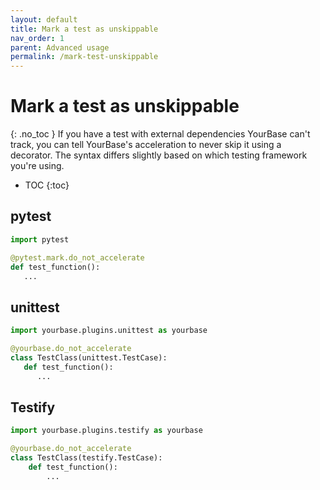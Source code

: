 ```yaml
---
layout: default
title: Mark a test as unskippable
nav_order: 1
parent: Advanced usage
permalink: /mark-test-unskippable
---
```


# Mark a test as unskippable
{: .no_toc }
If you have a test with external dependencies YourBase can't track, you can tell
YourBase's acceleration to never skip it using a decorator. The syntax differs slightly
based on which testing framework you're using.
- TOC
{:toc}

## pytest

```python
import pytest

@pytest.mark.do_not_accelerate
def test_function():
   ...
```

## unittest

```python
import yourbase.plugins.unittest as yourbase

@yourbase.do_not_accelerate
class TestClass(unittest.TestCase):
   def test_function():
      ...
```

## Testify

```python
import yourbase.plugins.testify as yourbase

@yourbase.do_not_accelerate
class TestClass(testify.TestCase):
    def test_function():
        ...
```
